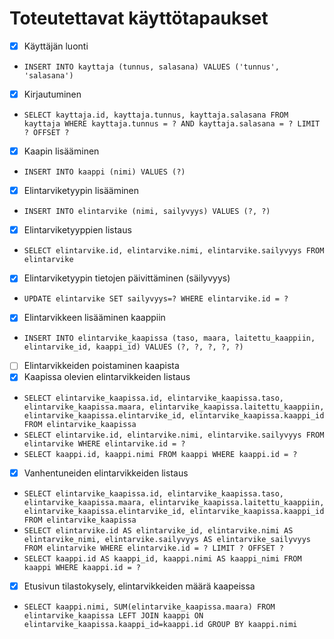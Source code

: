 # Toteutettavat käyttötapaukset
- [x] Käyttäjän luonti
* ```INSERT INTO kayttaja (tunnus, salasana) VALUES ('tunnus', 'salasana')```
- [x] Kirjautuminen
* ```SELECT kayttaja.id, kayttaja.tunnus, kayttaja.salasana FROM kayttaja WHERE kayttaja.tunnus = ? AND kayttaja.salasana = ? LIMIT ? OFFSET ?```
- [x] Kaapin lisääminen
* ```INSERT INTO kaappi (nimi) VALUES (?)```
- [x] Elintarviketyypin lisääminen
* ```INSERT INTO elintarvike (nimi, sailyvyys) VALUES (?, ?)```
- [x] Elintarviketyyppien listaus
* ```SELECT elintarvike.id, elintarvike.nimi, elintarvike.sailyvyys FROM elintarvike```
- [x] Elintarviketyypin tietojen päivittäminen (säilyvyys)
* ```UPDATE elintarvike SET sailyvyys=? WHERE elintarvike.id = ?```
- [x] Elintarvikkeen lisääminen kaappiin
* ```INSERT INTO elintarvike_kaapissa (taso, maara, laitettu_kaappiin, elintarvike_id, kaappi_id) VALUES (?, ?, ?, ?, ?)```
- [ ] Elintarvikkeiden poistaminen kaapista
- [x] Kaapissa olevien elintarvikkeiden listaus
* ```SELECT elintarvike_kaapissa.id, elintarvike_kaapissa.taso, elintarvike_kaapissa.maara, elintarvike_kaapissa.laitettu_kaappiin, elintarvike_kaapissa.elintarvike_id, elintarvike_kaapissa.kaappi_id FROM elintarvike_kaapissa```
* ```SELECT elintarvike.id, elintarvike.nimi, elintarvike.sailyvyys FROM elintarvike WHERE elintarvike.id = ?```
* ```SELECT kaappi.id, kaappi.nimi FROM kaappi WHERE kaappi.id = ?```
- [x] Vanhentuneiden elintarvikkeiden listaus
* ```SELECT elintarvike_kaapissa.id, elintarvike_kaapissa.taso, elintarvike_kaapissa.maara, elintarvike_kaapissa.laitettu_kaappiin, elintarvike_kaapissa.elintarvike_id, elintarvike_kaapissa.kaappi_id FROM elintarvike_kaapissa```
* ```SELECT elintarvike.id AS elintarvike_id, elintarvike.nimi AS elintarvike_nimi, elintarvike.sailyvyys AS elintarvike_sailyvyys FROM elintarvike WHERE elintarvike.id = ? LIMIT ? OFFSET ?```
* ```SELECT kaappi.id AS kaappi_id, kaappi.nimi AS kaappi_nimi FROM kaappi WHERE kaappi.id = ?```
- [x] Etusivun tilastokysely, elintarvikkeiden määrä kaapeissa
* ```SELECT kaappi.nimi, SUM(elintarvike_kaapissa.maara) FROM elintarvike_kaapissa LEFT JOIN kaappi ON elintarvike_kaapissa.kaappi_id=kaappi.id GROUP BY kaappi.nimi```
